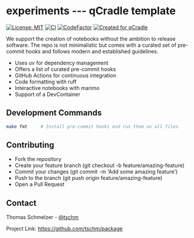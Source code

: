 # experiments --- qCradle template

[![License: MIT](https://img.shields.io/badge/License-MIT-yellow.svg)](LICENSE)
[![CI](https://github.com/tschm/experiments/actions/workflows/act.yml/badge.svg)](https://github.com/tschm/experiments/actions/workflows/act.yml)
[![CodeFactor](https://www.codefactor.io/repository/github/tschm/experiments/badge)](https://www.codefactor.io/repository/github/tschm/experiments)
[![Created for qCradle](https://img.shields.io/badge/Created%20for-qCradle-blue?style=flat-square)](https://github.com/cvxgrp/cradle)

We support the creation of notebooks without the ambition to release software.
The repo is not minimalistic but comes with a curated set of pre-commit hooks
and follows modern and established guidelines.

* Uses uv for dependency management
* Offers a list of curated pre-commit hooks
* GitHub Actions for continuous integration
* Code formatting with ruff
* Interactive notebooks with marimo
* Support of a DevContainer

## Development Commands

```bash
make fmt     # Install pre-commit hooks and run them on all files
```

## Contributing

* Fork the repository
* Create your feature branch (git checkout -b feature/amazing-feature)
* Commit your changes (git commit -m 'Add some amazing feature')
* Push to the branch (git push origin feature/amazing-feature)
* Open a Pull Request

## Contact

Thomas Schmelzer - [@tschm](https://github.com/tschm)

Project Link: <https://github.com/tschm/package>
